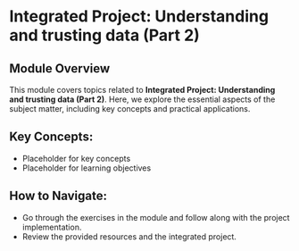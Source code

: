 # Integrated Project: Understanding and trusting data (Part 2)

## Module Overview

This module covers topics related to **Integrated Project: Understanding and trusting data (Part 2)**. Here, we explore the essential aspects of the subject matter, including key concepts and practical applications.

## Key Concepts:
- Placeholder for key concepts
- Placeholder for learning objectives

## How to Navigate:
- Go through the exercises in the module and follow along with the project implementation.
- Review the provided resources and the integrated project.

